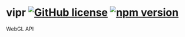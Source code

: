 # vipr [![GitHub license](https://img.shields.io/badge/license-MIT-blue.svg)](https://github.com/sbiermanlytle/vipr/blob/master/LICENSE) [![npm version](https://img.shields.io/badge/npm-1.0.0-green.svg)](https://www.npmjs.com/package/vipr)

WebGL API
